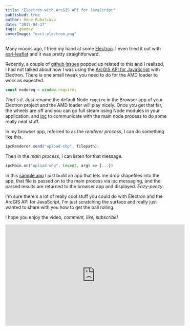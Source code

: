 ```yaml
---
title: "Electron with ArcGIS API for JavaScript"
published: true
author: Rene Rubalcava
date: "2017-04-27"
tags: geodev
coverImage: "esri-electron.png"
---
```


Many moons ago, I tried my hand at some [Electron](https://electron.atom.io/). I even tried it out with [esri-leaflet](https://odoe.net/blog/quick-tip-fun-with-electron/) and it was pretty straightforward.

Recently, a couple of [github issues](https://github.com/tomwayson/esri-loader/issues/21) popped up related to this and I realized, I had not talked about how I was using the [ArcGIS API for JavaScript](https://developers.arcgis.com/javascript/) with Electron. There is one small tweak you need to do for the AMD loader to work as expected.

```js
const nodereq = window.require;
```

_That's it_. Just rename the default Node `require` in the Browser app of your Electron project and the AMD loader will play nicely. Once you get that far, the wheels are off and you can go full steam using Node modules in your application, and [ipc](https://electron.atom.io/docs/api/ipc-main/) to communicate with the main node process to do some really neat stuff.

In my browser app, referred to as the _renderer process_, I can do something like this.

```js
ipcRenderer.send("upload-shp", filepath);
```

Then in the _main process_, I can listen for that message.

```js
ipcMain.on("upload-shp", (event, arg) => {...})
```

In this [sample app](https://github.com/odoe/electron-add-shapefile) I just build an app that lets me drop shapefiles into the app, that file is passed on to the main process via ipc messaging, and the parsed results are returned to the browser app and displayed. _Eazy-peezy_.

I'm sure there's a lot of really cool stuff you could do with Electron and the ArcGIS API for JavaScript, I'm just scratching the surface and really just wanted to share with you how to get the ball rolling.

I hope you enjoy the video, _comment, like, subscribe!_

<iframe width="560" height="315" src="https://www.youtube.com/embed/00kIOSUog7U" frameborder="0" allowfullscreen></iframe>
